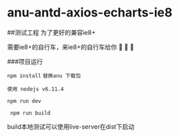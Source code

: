 # anu-antd-axios-echarts-ie8
##测试工程 为了更好的兼容ie8+

需要ie8+的自行车，来ie8+的自行车给你 :bicyclist: :bicyclist: :bicyclist:

###项目运行

``` npm install ```
``` 替换anu 下载包 ```

``` 使用 nodejs v6.11.4 ```


``` npm run dev ```

``` npm run build```

build本地测试可以使用live-server在dist下启动
